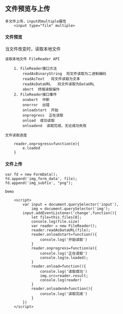 ## 文件预览与上传

	多文件上传，input的multiple属性
		<input type="file" multiple>  

#### 文件预览
当文件改变时，读取本地文件

	读取本地文件 FileReader API
	
		1. FileReader接口方法
			readAsBinaryString  将文件读取为二进制编码
			readAsText   将文件读取为文本
			readAsDataURL   将文件读取为DataURL
			abort  终端读取操作
		2. FileReader接口事件
			onabort  中断
			onerror  出错
			onloadstart  开始
			onprogress  正在读取
			onload  成功读取
			onloadend  读取完成，无论成功失败

	文件读取进度

		reader.onprogress=function(e){
			e.loaded
		}

#### 文件上传

	var fd = new FormData();
    fd.append('img_form_data', file);
    fd.append('img_subfix', "png");

	Demo
		
		<script>
			var input = document.querySelector('input'),
				img = document.querySelector('img');
			input.addEventListener('change',function(){
				let file=this.files[0];
				console.log(file.size)
				var reader = new FileReader();
				reader.readAsDataURL(file);
				reader.onloadstart=function(){
					console.log('开始读取')
				}
				reader.onprogress=function(e){
					console.log('正在读取')
					console.log(e.loaded);
				}
				reader.onload=function(){
					console.log('读取成功')
					img.src=reader.result;
					console.log(reader)
				}
				reader.onloadend=function(){
					console.log('读取完成')
				}
			})
		</script>
	

